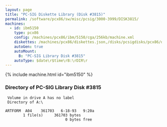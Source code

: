 ```yaml
---
layout: page
title: "PC-SIG Diskette Library (Disk #3815)"
permalink: /software/pcx86/sw/misc/pcsig/3000-3999/DISK3815/
machines:
  - id: ibm5150
    type: pcx86
    config: /machines/pcx86/ibm/5150/cga/256kb/machine.xml
    diskettes: /machines/pcx86/diskettes.json,/disks/pcsigdisks/pcx86/diskettes.json
    autoGen: true
    autoMount:
      B: "PC-SIG Library Disk #3815"
    autoType: $date\r$time\rB:\rDIR\r
---
```


{% include machine.html id="ibm5150" %}

### Directory of PC-SIG Library Disk #3815

     Volume in drive A has no label
     Directory of A:\

    ARTFORM  A04    361703   6-18-93   9:20a
            1 file(s)     361703 bytes
                               0 bytes free
